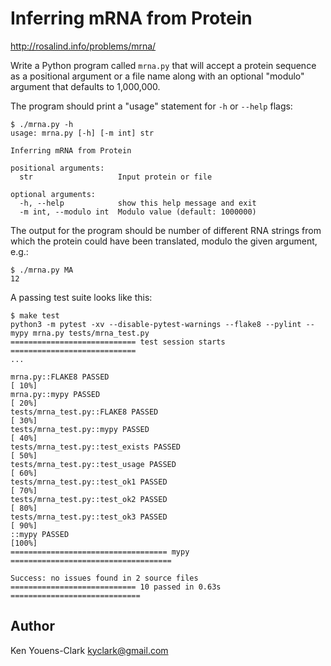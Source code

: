 # Inferring mRNA from Protein

http://rosalind.info/problems/mrna/

Write a Python program called `mrna.py` that will accept a protein sequence as a positional argument or a file name along with an optional "modulo" argument that defaults to 1,000,000.

The program should print a "usage" statement for `-h` or `--help` flags:

```
$ ./mrna.py -h
usage: mrna.py [-h] [-m int] str

Inferring mRNA from Protein

positional arguments:
  str                   Input protein or file

optional arguments:
  -h, --help            show this help message and exit
  -m int, --modulo int  Modulo value (default: 1000000)
```

The output for the program should be number of different RNA strings from which the protein could have been translated, modulo the given argument, e.g.:

```
$ ./mrna.py MA
12
```

A passing test suite looks like this:

```
$ make test
python3 -m pytest -xv --disable-pytest-warnings --flake8 --pylint --mypy mrna.py tests/mrna_test.py
============================ test session starts ============================
...

mrna.py::FLAKE8 PASSED                                                [ 10%]
mrna.py::mypy PASSED                                                  [ 20%]
tests/mrna_test.py::FLAKE8 PASSED                                     [ 30%]
tests/mrna_test.py::mypy PASSED                                       [ 40%]
tests/mrna_test.py::test_exists PASSED                                [ 50%]
tests/mrna_test.py::test_usage PASSED                                 [ 60%]
tests/mrna_test.py::test_ok1 PASSED                                   [ 70%]
tests/mrna_test.py::test_ok2 PASSED                                   [ 80%]
tests/mrna_test.py::test_ok3 PASSED                                   [ 90%]
::mypy PASSED                                                         [100%]
=================================== mypy ====================================

Success: no issues found in 2 source files
============================ 10 passed in 0.63s =============================
```

## Author

Ken Youens-Clark <kyclark@gmail.com>
